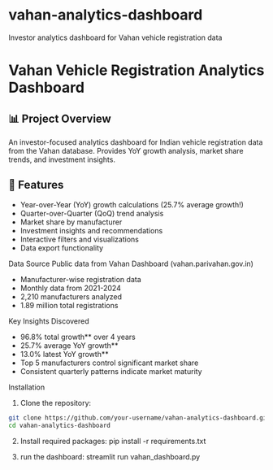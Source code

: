 # vahan-analytics-dashboard
Investor analytics dashboard for Vahan vehicle registration data

# Vahan Vehicle Registration Analytics Dashboard

## 📊 Project Overview
An investor-focused analytics dashboard for Indian vehicle registration data from the Vahan database. Provides YoY growth analysis, market share trends, and investment insights.

## 🚀 Features
- Year-over-Year (YoY) growth calculations (25.7% average growth!)
- Quarter-over-Quarter (QoQ) trend analysis
- Market share by manufacturer
- Investment insights and recommendations
- Interactive filters and visualizations
- Data export functionality

Data Source
Public data from Vahan Dashboard (vahan.parivahan.gov.in)
- Manufacturer-wise registration data
- Monthly data from 2021-2024
- 2,210 manufacturers analyzed
- 1.89 million total registrations

Key Insights Discovered
- 96.8% total growth** over 4 years
- 25.7% average YoY growth**
- 13.0% latest YoY growth**
- Top 5 manufacturers control significant market share
- Consistent quarterly patterns indicate market maturity

Installation

1. Clone the repository:
```bash
git clone https://github.com/your-username/vahan-analytics-dashboard.git
cd vahan-analytics-dashboard
```
2. Install required packages:
pip install -r requirements.txt

3. run the dashboard:
streamlit run vahan_dashboard.py
